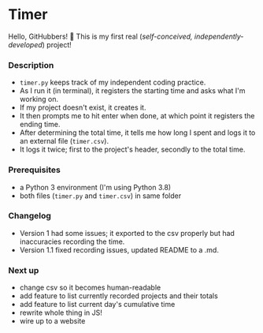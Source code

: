 # Timer

Hello, GitHubbers! 👋 This is my first real (*self-conceived, independently-developed*) project! 

### Description

- `timer.py` keeps track of my independent coding practice.
- As I run it (in terminal), it registers the starting time and asks what I'm working on.
- If my project doesn't exist, it creates it.
- It then prompts me to hit enter when done, at which point it registers the ending time.
- After determining the total time, it tells me how long I spent and logs it to an external file (`timer.csv`).
- It logs it twice; first to the project's header, secondly to the total time.

### Prerequisites

- a Python 3 environment (I'm using Python 3.8)
- both files (`timer.py` and `timer.csv`) in same folder

### Changelog

- Version 1 had some issues; it exported to the csv properly but had inaccuracies recording the time.
- Version 1.1 fixed recording issues, updated README to a .md.

### Next up

- change csv so it becomes human-readable
- add feature to list currently recorded projects and their totals
- add feature to list current day's cumulative time
- rewrite whole thing in JS!
- wire up to a website
